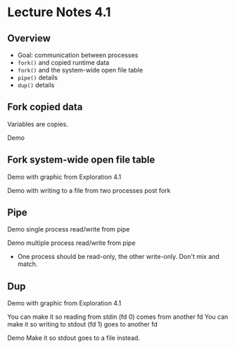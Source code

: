 # Lecture Notes 4.1

## Overview

* Goal: communication between processes
* `fork()` and copied runtime data
* `fork()` and the system-wide open file table
* `pipe()` details
* `dup()` details

## Fork copied data

Variables are copies.

Demo

## Fork system-wide open file table

Demo with graphic from Exploration 4.1

Demo with writing to a file from two processes post fork

## Pipe

Demo single process read/write from pipe

Demo multiple process read/write from pipe

* One process should be read-only, the other write-only. Don't mix and
  match.

## Dup

Demo with graphic from Exploration 4.1

You can make it so reading from stdin (fd 0) comes from another fd
You can make it so writing to stdout (fd 1) goes to another fd

Demo Make it so stdout goes to a file instead.